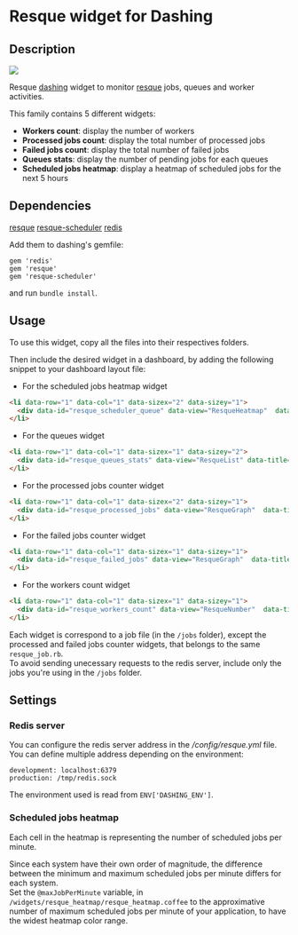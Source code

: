 # Resque widget for Dashing

## Description

![](http://f.cl.ly/items/2b1s0c3V3i1s0Z0Z1m1D/dashing-resque-widget.png)

Resque [dashing](http://shopify.github.com/dashing) widget to monitor [resque](https://github.com/resque/resque) jobs, queues and worker activities.

This family contains 5 different widgets:

* **Workers count**: display the number of workers
* **Processed jobs count**: display the total number of processed jobs
* **Failed jobs count**: display the total number of failed jobs
* **Queues stats**: display the number of pending jobs for each queues
* **Scheduled jobs heatmap**: display a heatmap of scheduled jobs for the next 5 hours

## Dependencies

[resque](https://github.com/resque/resque)
[resque-scheduler](https://github.com/resque/resque-scheduler)
[redis](https://github.com/redis/redis-rb)

Add them to dashing's gemfile:

	gem 'redis'
	gem 'resque'
	gem 'resque-scheduler'

and run `bundle install`.

## Usage

To use this widget, copy all the files into their respectives folders.

Then include the desired widget in a dashboard, by adding the following snippet to your dashboard layout file:

* For the scheduled jobs heatmap widget
```html
<li data-row="1" data-col="1" data-sizex="2" data-sizey="1">
  <div data-id="resque_scheduler_queue" data-view="ResqueHeatmap"  data-title="Scheduled jobs"></div>
</li>
```

* For the queues widget
```html
<li data-row="1" data-col="1" data-sizex="1" data-sizey="2">
  <div data-id="resque_queues_stats" data-view="ResqueList" data-title="Queued jobs"></div>
</li>
```

* For the processed jobs counter widget
```html
<li data-row="1" data-col="1" data-sizex="2" data-sizey="1">
  <div data-id="resque_processed_jobs" data-view="ResqueGraph"  data-title="Processed Jobs"></div>
</li>
```

* For the failed jobs counter widget
```html
<li data-row="1" data-col="1" data-sizex="1" data-sizey="1">
  <div data-id="resque_failed_jobs" data-view="ResqueGraph"  data-title="Failed Jobs"></div>
</li>
```

* For the workers count widget
```html
<li data-row="1" data-col="1" data-sizex="1" data-sizey="1">
  <div data-id="resque_workers_count" data-view="ResqueNumber"  data-title="Resque Workers"></div>
</li>
```

Each widget is correspond to a job file (in the `/jobs` folder), except the processed and failed jobs counter widgets, that belongs to the same `resque_job.rb`.  
To avoid sending unecessary requests to the redis server, include only the jobs you're using in the `/jobs` folder.

## Settings

### Redis server

You can configure the redis server address in the */config/resque.yml* file.
You can define multiple address depending on the environment:

	development: localhost:6379
	production: /tmp/redis.sock

The environment used is read from `ENV['DASHING_ENV']`.

### Scheduled jobs heatmap

Each cell in the heatmap is representing the number of scheduled jobs per minute.  

Since each system have their own order of magnitude, the difference between the minimum and maximum scheduled jobs per minute differs for each system.  
Set the `@maxJobPerMinute` variable, in `/widgets/resque_heatmap/resque_heatmap.coffee` to the approximative number of maximum scheduled jobs per minute of your application, to have the widest heatmap color range.